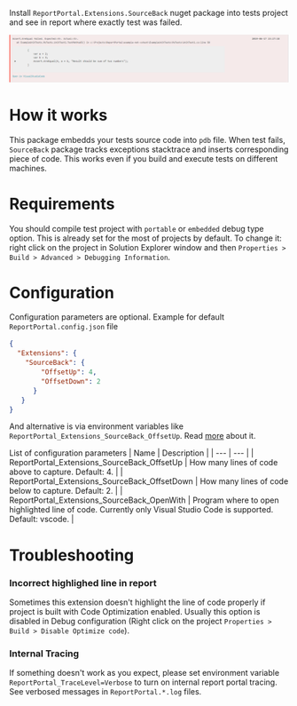 Install `ReportPortal.Extensions.SourceBack` nuget package into tests project and see in report where exactly test was failed.

![Example](docs/Screenshot.png)

# How it works
This package embedds your tests source code into `pdb` file. When test fails, `SourceBack` package tracks exceptions stacktrace and inserts corresponding piece of code. This works even if you build and execute tests on different machines.

# Requirements
You should compile test project with `portable` or `embedded` debug type option. This is already set for the most of projects by default. To change it: right click on the project in Solution Explorer window and then `Properties > Build > Advanced > Debugging Information`.

# Configuration
Configuration parameters are optional. Example for default `ReportPortal.config.json` file

```json
{
  "Extensions": {
    "SourceBack": {
        "OffsetUp": 4,
        "OffsetDown": 2
      }
   }
}
```

And alternative is via environment variables like `ReportPortal_Extensions_SourceBack_OffsetUp`. Read [more](https://github.com/reportportal/commons-net/blob/master/docs/Configuration.md) about it.

List of configuration parameters
| Name	| Description	|
| ---	| ---	|
| ReportPortal_Extensions_SourceBack_OffsetUp	| How many lines of code above to capture. Default: 4.	|
| ReportPortal_Extensions_SourceBack_OffsetDown	| How many lines of code below to capture. Default: 2.	|
| ReportPortal_Extensions_SourceBack_OpenWith	| Program where to open highlighted line of code. Currently only Visual Studio Code is supported. Default: vscode.	| 

# Troubleshooting

### Incorrect highlighed line in report

Sometimes this extension doesn't highlight the line of code properly if project is built with Code Optimization enabled. Usually this option is disabled in Debug configuration (Right click on the project `Properties > Build > Disable Optimize code`).

### Internal Tracing
If something doesn't work as you expect, please set environment variable `ReportPortal_TraceLevel=Verbose` to turn on internal report portal tracing. See verbosed messages in `ReportPortal.*.log` files.